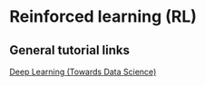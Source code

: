 # Reinforced learning (RL)

## General tutorial links
[Deep Learning (Towards Data Science)](https://towardsdatascience.com/deep-learning-1-1a7e7d9e3c07)  
